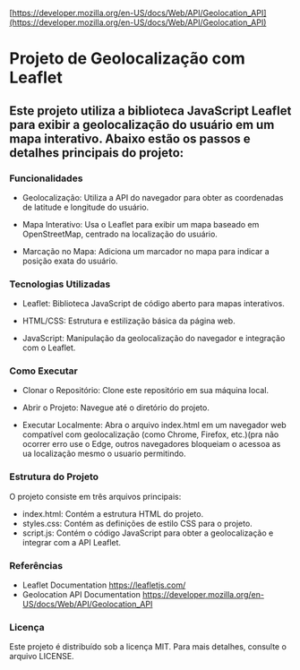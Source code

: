 [https://developer.mozilla.org/en-US/docs/Web/API/Geolocation_API](https://developer.mozilla.org/en-US/docs/Web/API/Geolocation_API)
<h1>Projeto de Geolocalização com Leaflet</h1>

<h2>Este projeto utiliza a biblioteca JavaScript Leaflet para exibir a geolocalização do usuário em um mapa interativo. Abaixo estão os passos e detalhes principais do projeto:</h2>

<h3>Funcionalidades</h3>

- Geolocalização: Utiliza a API do navegador para obter as coordenadas de latitude e longitude do usuário.

- Mapa Interativo: Usa o Leaflet para exibir um mapa baseado em OpenStreetMap, centrado na localização do usuário.

- Marcação no Mapa: Adiciona um marcador no mapa para indicar a posição exata do usuário.

<h3>Tecnologias Utilizadas</h3>

- Leaflet: Biblioteca JavaScript de código aberto para mapas interativos.

- HTML/CSS: Estrutura e estilização básica da página web.

- JavaScript: Manipulação da geolocalização do navegador e integração com o Leaflet.

<h3>Como Executar</h3>

- Clonar o Repositório: Clone este repositório em sua máquina local.

- Abrir o Projeto: Navegue até o diretório do projeto.

- Executar Localmente: Abra o arquivo index.html em um navegador web compatível com geolocalização (como Chrome, Firefox, etc.)(pra não ocorrer erro use o Edge, outros navegadores bloqueiam o acessoa as ua localização mesmo o usuario permitindo.

<h3>Estrutura do Projeto</h3>

O projeto consiste em três arquivos principais:

- index.html: Contém a estrutura HTML do projeto.
- styles.css: Contém as definições de estilo CSS para o projeto.
- script.js: Contém o código JavaScript para obter a geolocalização e integrar com a API Leaflet.

<h3>Referências</h3>

- Leaflet Documentation https://leafletjs.com/
- Geolocation API Documentation https://developer.mozilla.org/en-US/docs/Web/API/Geolocation_API

<h3>Licença</h3>
Este projeto é distribuído sob a licença MIT. Para mais detalhes, consulte o arquivo LICENSE.


